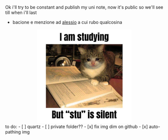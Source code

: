 Ok i'll try to be constant and publish my uni note, now it's public so we'll see till when i'll last
- bacione e menzione ad [alessio](https://github.com/alem1105) a cui rubo qualcosina

<div style="text-align: center;">
  <img src="/dir sistemi/asset/img.png" width="300" height="300">
</div>
to do:
- [ ] quartz
- [ ] private folder??
- [x] fix img dim on github
- [x] auto-pathing img
